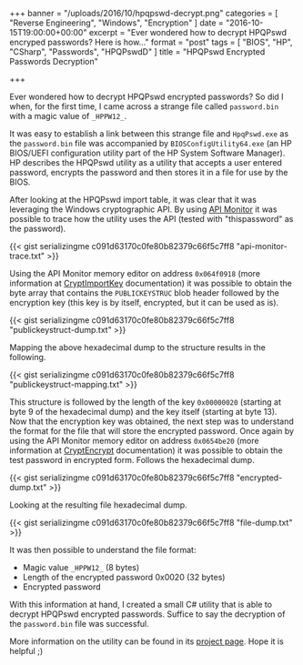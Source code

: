 +++
banner = "/uploads/2016/10/hpqpswd-decrypt.png"
categories = [ "Reverse Engineering", "Windows", "Encryption" ]
date = "2016-10-15T19:00:00+00:00"
excerpt = "Ever wondered how to decrypt HPQPswd encryped passwords? Here is how..."
format = "post"
tags = [ "BIOS", "HP", "CSharp", "Passwords", "HPQPswdD" ]
title = "HPQPswd Encrypted Passwords Decryption"

+++

Ever wondered how to decrypt HPQPswd encrypted passwords? So did I when, for the first time, I came across a strange file called `password.bin` with a magic value of `_HPPW12_`.

<!--more-->

It was easy to establish a link between this strange file and `HpqPswd.exe` as the `password.bin` file was accompanied by `BIOSConfigUtility64.exe` (an HP BIOS/UEFI configuration utility part of the HP System Software Manager). HP describes the HPQPswd utility as a utility that accepts a user entered password, encrypts the password and then stores it in a file for use by the BIOS.

After looking at the HPQPswd import table, it was clear that it was leveraging the Windows cryptographic API. By using [API Monitor][1] it was possible to trace how the utility uses the API (tested with "thispassword" as the password).

{{< gist serializingme c091d63170c0fe80b82379c66f5c7ff8 "api-monitor-trace.txt" >}}

Using the API Monitor memory editor on address `0x064f0918` (more information at [CryptImportKey][2] documentation) it was possible to obtain the byte array that contains the `PUBLICKEYSTRUC` blob header followed by the encryption key (this key is by itself, encrypted, but it can be used as is).

{{< gist serializingme c091d63170c0fe80b82379c66f5c7ff8 "publickeystruct-dump.txt" >}}

Mapping the above hexadecimal dump to the structure results in the following.

{{< gist serializingme c091d63170c0fe80b82379c66f5c7ff8 "publickeystruct-mapping.txt" >}}

This structure is followed by the length of the key `0x00000020` (starting at byte 9 of the hexadecimal dump) and the key itself (starting at byte 13). Now that the encryption key was obtained, the next step was to understand the format for the file that will store the encrypted password. Once again by using the API Monitor memory editor on address `0x0654be20` (more information at [CryptEncrypt][3] documentation) it was possible to obtain the test password in encrypted form. Follows the hexadecimal dump.

{{< gist serializingme c091d63170c0fe80b82379c66f5c7ff8 "encrypted-dump.txt" >}}

Looking at the resulting file hexadecimal dump.

{{< gist serializingme c091d63170c0fe80b82379c66f5c7ff8 "file-dump.txt" >}}

It was then possible to understand the file format:

* Magic value `_HPPW12_` (8 bytes)
* Length of the encrypted password 0x0020 (32 bytes)
* Encrypted password

With this information at hand, I created a small C# utility that is able to decrypt HPQPswd encrypted passwords. Suffice to say the decryption of the `password.bin` file was successful.

More information on the utility can be found in its [project page][4]. Hope it is helpful ;)

[1]: https://www.rohitab.com/apimonitor "API Monitor"
[2]: https://msdn.microsoft.com/en-us/library/windows/desktop/aa380207%28v=vs.85%29.aspx "CryptImportKey Function Documentation"
[3]: https://msdn.microsoft.com/en-us/library/windows/desktop/aa379924%28v=vs.85%29.aspx "CryptEncrypt Function Documentation"
[4]: /project/hpqpswdd/ "Project Page"
